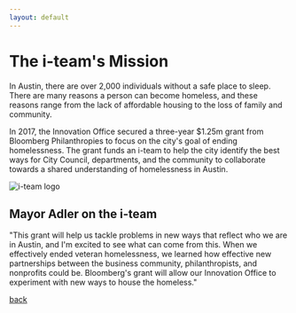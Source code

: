 ```yaml
---
layout: default
---
```


# The i-team's Mission

<p> In Austin, there are over 2,000 individuals without a safe place to sleep. There are many reasons a person can become homeless, and these reasons range from the lack of affordable housing to the loss of family and community. 

In 2017, the Innovation Office secured a three-year $1.25m grant from Bloomberg Philanthropies to focus on the city's goal of ending homelessness.  The grant funds an i-team to help the city identify the best ways for City Council, departments, and the community to collaborate towards a shared understanding of homelessness in Austin.</p>

![i-team logo](https://github.com/vickypridgen/vickypridgen.github.io/assets/99760930/6991037a-6192-4f65-800b-03f8cf67a27a)

## Mayor Adler on the i-team

<p>"This grant will help us tackle problems in new ways that reflect who we are in Austin, and I'm excited to see what can come from this. When we effectively ended veteran homelessness, we learned how effective new partnerships between the business community, philanthropists, and nonprofits could be. Bloomberg's grant will allow our Innovation Office to experiment with new ways to house the homeless."</p>

[back](./)
